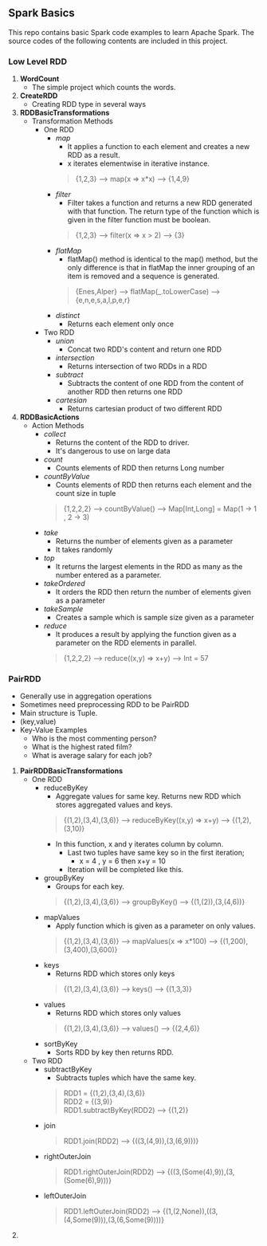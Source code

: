 ## Spark Basics
This repo contains basic Spark code examples to learn Apache Spark. The source codes of the following contents are included in this project.
### Low Level RDD
1. **WordCount**
   * The simple project which counts the words.
2. **CreateRDD**
   * Creating RDD type in several ways 
3. **RDDBasicTransformations**
   * Transformation Methods
     * One RDD
       * _map_
         * It applies a function to each element and creates a new RDD as a result.
         * x iterates elementwise in iterative instance.
         >{1,2,3} --> map(x => x*x) --> {1,4,9}
       * _filter_
          * Filter takes a function and returns a new RDD generated with that function. The return type of the function which is given in the filter function must be boolean.
         >{1,2,3} --> filter(x => x > 2) --> {3}
       * _flatMap_
          * flatMap() method is identical to the map() method, but the only difference is that in flatMap the inner grouping of an item is removed and a sequence is generated.
         >{Enes,Alper} --> flatMap(_.toLowerCase) --> {e,n,e,s,a,l,p,e,r}
       * _distinct_
          * Returns each element only once
     * Two RDD
       * _union_
         * Concat two RDD's content and return one RDD
       * _intersection_
         * Returns intersection of two RDDs in a RDD
       * _subtract_
         * Subtracts the content of one RDD from the content of another RDD then returns one RDD
       * _cartesian_
         * Returns cartesian product of two different RDD
4. **RDDBasicActions**
   * Action Methods
     * _collect_
       * Returns the content of the RDD to driver.
       * It's dangerous to use on large data
     * _count_
       * Counts elements of RDD then returns Long number
     * _countByValue_
       * Counts elements of RDD then returns each element and the count size in tuple
       >{1,2,2,2} --> countByValue() --> Map[Int,Long] = Map(1 -> 1 , 2 -> 3)
     * _take_
       * Returns the number of elements given as a parameter
       * It takes randomly
     * _top_
       * It returns the largest elements in the RDD as many as the number entered as a parameter.
     * _takeOrdered_
       * It orders the RDD then return the number of elements given as a parameter
     * _takeSample_
       * Creates a sample which is sample size given as a parameter
     * _reduce_
       * It produces a result by applying the function given as a parameter on the RDD elements in parallel.
       >{1,2,2,2} --> reduce((x,y) => x+y) --> Int = 57

### PairRDD
* Generally use in aggregation operations
* Sometimes need preprocessing RDD to be PairRDD
* Main structure is Tuple.
* (key,value)
* Key-Value Examples
  * Who is the most commenting person?
  * What is the highest rated film?
  * What is average salary for each job?
1. **PairRDDBasicTransformations**
   * One RDD
     * reduceByKey
       * Aggregate values for same key. Returns new RDD which stores aggregated values and keys.
       >{(1,2),(3,4),(3,6)} --> reduceByKey((x,y) => x+y) --> {(1,2),(3,10)}
       * In this function, x and y iterates column by column.
         * Last two tuples have same key so in the first iteration;
           * x = 4 , y = 6 then x+y = 10
         * Iteration will be completed like this.
     * groupByKey
       * Groups for each key.
       >{(1,2),(3,4),(3,6)} --> groupByKey() --> {(1,(2)),(3,(4,6))}
     * mapValues
       * Apply function which is given as a parameter on only values.
       >{(1,2),(3,4),(3,6)} --> mapValues(x => x*100) --> {(1,200),(3,400),(3,600)}
     * keys
       * Returns RDD which stores only keys
       >{(1,2),(3,4),(3,6)} --> keys() --> {(1,3,3)}
     * values
       * Returns RDD which stores only values
       >{(1,2),(3,4),(3,6)} --> values() --> {(2,4,6)}
     * sortByKey
       * Sorts RDD by key then returns RDD.
   * Two RDD
     * subtractByKey
       * Subtracts tuples which have the same key.
       >RDD1 = {(1,2),(3,4),(3,6)} \
       RDD2 = {(3,9)}\
       RDD1.subtractByKey(RDD2) --> {(1,2)}
     * join
       >RDD1.join(RDD2) --> {((3,(4,9)),(3,(6,9)))}
     * rightOuterJoin
       >RDD1.rightOuterJoin(RDD2) --> {((3,(Some(4),9)),(3,(Some(6),9)))}
     * leftOuterJoin
       >RDD1.leftOuterJoin(RDD2) --> {(1,(2,None)),((3,(4,Some(9))),(3,(6,Some(9))))}
2. 

   
